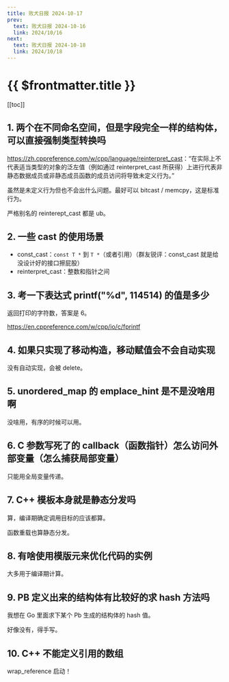 ```yaml
---
title: 败犬日报 2024-10-17
prev:
  text: 败犬日报 2024-10-16
  link: 2024/10/16
next:
  text: 败犬日报 2024-10-18
  link: 2024/10/18
---
```


# {{ $frontmatter.title }}

[[toc]]

## 1. 两个在不同命名空间，但是字段完全一样的结构体，可以直接强制类型转换吗

<https://zh.cppreference.com/w/cpp/language/reinterpret_cast>：“在实际上不代表适当类型的对象的泛左值（例如通过 reinterpret_cast 所获得）上进行代表非静态数据成员或非静态成员函数的成员访问将导致未定义行为。”

虽然是未定义行为但也不会出什么问题。最好可以 bitcast / memcpy，这是标准行为。

严格别名的 reinterept_cast 都是 ub。

## 2. 一些 cast 的使用场景

- const_cast：`const T *` 到 `T *`（或者引用）（群友锐评：const_cast 就是给没设计好的接口擦屁股）
- reinterpret_cast：整数和指针之间

## 3. 考一下表达式 printf("%d", 114514) 的值是多少

返回打印的字符数，答案是 6。

<https://en.cppreference.com/w/cpp/io/c/fprintf>

## 4. 如果只实现了移动构造，移动赋值会不会自动实现

没有自动实现，会被 delete。

## 5. unordered_map 的 emplace_hint 是不是没啥用啊

没啥用，有序的时候可以用。

## 6. C 参数写死了的 callback（函数指针）怎么访问外部变量（怎么捕获局部变量）

只能用全局变量传递。

## 7. C++ 模板本身就是静态分发吗

算，编译期确定调用目标的应该都算。

函数重载也算静态分发。

## 8. 有啥使用模版元来优化代码的实例

大多用于编译期计算。

## 9. PB 定义出来的结构体有比较好的求 hash 方法吗

我想在 Go 里面求下某个 Pb 生成的结构体的 hash 值。

好像没有，得手写。

## 10. C++ 不能定义引用的数组

wrap_reference 启动！

